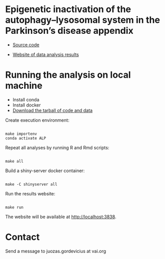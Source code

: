 
# Epigenetic inactivation of the autophagy–lysosomal system in the Parkinson’s disease appendix

- [Source code](http://git.vugene.eu/gordevicius/pdappendixalp)

- [Website of data analysis results](http://www.vugene.eu/VAI/pdappendixalp/)


# Running the analysis on local machine

- Install conda 
- Install docker
- [Download the tarball of code and data](www/archive_20200115.tar.gz)

Create execution environment:

<pre><code>
make importenv
conda activate ALP
</code></pre>

Repeat all analyses by running R and Rmd scripts:

<pre><code>
make all
</code></pre>

Build a shiny-server docker container:

<pre><code>
make -C shinyserver all
</code></pre>

Run the results website:

<pre><code>
make run
</code></pre>

The website will be available at [http://localhost:3838](http://localhost:3838).

# Contact

Send a message to juozas.gordevicius at vai.org